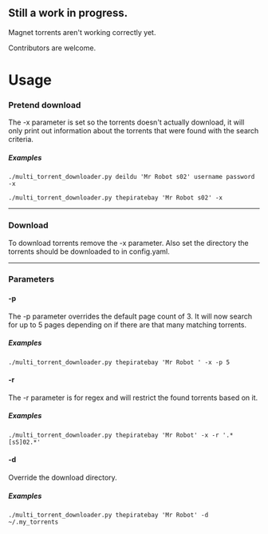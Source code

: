 ## Still a work in progress.

Magnet torrents aren't working correctly yet.

Contributors are welcome.

# Usage

### Pretend download

The -x parameter is set so the torrents doesn't actually download, it will only print out information about the torrents that were found with the search criteria.

##### Examples
`./multi_torrent_downloader.py deildu 'Mr Robot s02' username password -x`

`./multi_torrent_downloader.py thepiratebay 'Mr Robot s02' -x`

----

### Download

To download torrents remove the -x parameter. Also set the directory the torrents should be downloaded to in config.yaml.

----

### Parameters

#### -p
The -p parameter overrides the default page count of 3. It will now search for up to 5 pages depending on if there are that many matching torrents.
##### Examples
`./multi_torrent_downloader.py thepiratebay 'Mr Robot ' -x -p 5`

#### -r
The -r parameter is for regex and will restrict the found torrents based on it.
##### Examples
`./multi_torrent_downloader.py thepiratebay 'Mr Robot' -x -r '.*[sS]02.*'`

#### -d
Override the download directory.
##### Examples
`./multi_torrent_downloader.py thepiratebay 'Mr Robot' -d ~/.my_torrents`
